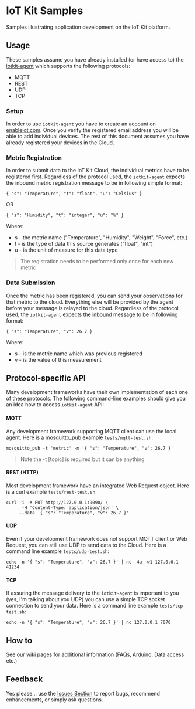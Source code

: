 # IoT Kit Samples

Samples illustrating application development on the IoT Kit platform. 

## Usage

These samples assume you have already installed (or have access to) the [iotkit-agent](https://github.com/enableiot/iotkit-agent) which supports the following protocols: 

* MQTT
* REST 
* UDP
* TCP

### Setup

In order to use `iotkit-agent` you have to create an account on [enableiot.com](http://enableiot.com). Once you verify the registered email address you will be able to add individual devices. The rest of this document assumes you have already registered your devices in the Cloud.

### Metric Registration 

In order to submit data to the IoT Kit Cloud, the individual metrics have to be registered first. Regardless of the protocol used, the `iotkit-agent` expects the inbound metric registration message to be in following simple format:

    { "s": "Temperature", "t": "float", "u": "Celsius" }
    
OR

    { "s": "Humidity", "t": "integer", "u": "%" }
    
Where:

* s - the metric name ("Temperature", "Humidity", "Weight", "Force", etc.)
* t - is the type of data this source generates ("float", "int")
* u - is the unit of measure for this data type

> The registration needs to be performed only once for each new metric

### Data Submission 

Once the metric has been registered, you can send your observations for that metric to the cloud. Everything else will be provided by the agent before your message is relayed to the cloud. Regardless of the protocol used, the `iotkit-agent` expects the inbound message to be in following format:

    { "s": "Temperature", "v": 26.7 }

Where:

* s - is the metric name which was previous registered
* v - is the value of this measurement

## Protocol-specific API

Many development frameworks have their own implementation of each one of these protocols. The following command-line examples should give you an idea how to access `iotkit-agent` API:

#### MQTT

Any development framework supporting MQTT client can use the local agent. Here is a mosquitto_pub example `tests/mqtt-test.sh`:

    mosquitto_pub -t 'metric' -m '{ "s": "Temperature", "v": 26.7 }'
                  
> Note the -t [topic] is required but it can be anything

#### REST (HTTP)

Most development framework have an integrated Web Request object. Here is a curl example `tests/rest-test.sh`:

    curl -i -X PUT http://127.0.0.1:9090/ \
    	  -H 'Content-Type: application/json' \
         --data '{ "s": "Temperature", "v": 26.7 }' 
         
#### UDP

Even if your development framework does not support MQTT client or Web Request, you can still use UDP to send data to the Cloud. Here is a command line example `tests/udp-test.sh`:

    echo -n '{ "s": "Temperature", "v": 26.7 }' | nc -4u -w1 127.0.0.1 41234
         
#### TCP

If assuring the message delivery to the `iotkit-agent` is important to you (yes, I'm talking about you UDP) you can use a simple TCP socket connection to send your data. Here is a command line example `tests/tcp-test.sh`:

    echo -n '{ "s": "Temperature", "v": 26.7 }' | nc 127.0.0.1 7070
        
## How to

See our [wiki pages](https://github.com/enableiot/iotkit-samples/wiki) for additional information (FAQs, Arduino, Data access etc.)

## Feedback 

Yes please... use the [Issues Section](https://github.com/enableiot/iotkit-samples/issues) to report bugs, recommend enhancements, or simply ask questions. 
